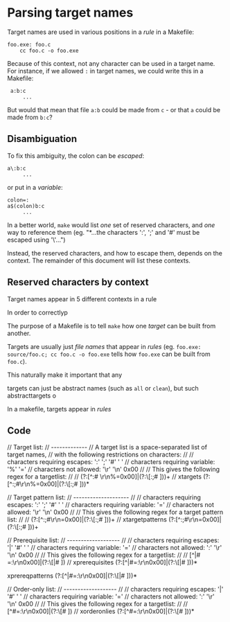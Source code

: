 # Parsing target names

Target names are used in various positions in a *rule* in a Makefile:

    foo.exe: foo.c
        cc foo.c -o foo.exe

 Because of this context, not any character can be used in a target name. For instance, if we allowed `:` in target names, we could write this in a Makefile:

     a:b:c
         ...

But would that mean that file `a:b` could be made from `c` - or that `a` could be made from `b:c`?

## Disambiguation

To fix this ambiguity, the colon can be *escaped*:

    a\:b:c
         ...

or put in a *variable*:

    colon=:
    a$(colon)b:c
         ...

In a better world, `make` would list *one* set of reserved characters, and *one* way to reference them (eg. "*...the characters ':', ';' and '#' must be escaped using '\\'...")


Instead, the reserved characters, and how to escape them, depends on the context. The remainder of this document will list these contexts.

## Reserved characters by context

Target names appear in 5 different contexts in a rule

In order to correctlyp

The purpose of a Makefile is to tell `make` how one *target* can be built from another.

Targets are usually just *file names* that appear in *rules* (eg. ``foo.exe: source/foo.c; cc foo.c -o foo.exe`` tells how `foo.exe` can be built from `foo.c`). 

This naturally make it important that any

targets can just be abstract names (such as `all` or `clean`), but such abstracttargets o

In a makefile, targets appear in *rules*

## Code

// Target list:
// -------------
// A target list is a space-separated list of target names,
// with the following restrictions on characters:
// 
//     characters requiring escapes: ':' ';' '#' ' '
//     characters requiring variable: '%' '='
//     characters not allowed:       '\r' '\n' 0x00
//
// This gives the following regex for a targetlist:
// 
//     (?:[^:# \r\n%=0x00]|(?:\\[:;# ]))+
//
xtargets (?:[^:;#\r\n%=0x00]|(?:\\[:;# ]))*

// Target pattern list:
// --------------------
// 
//     characters requiring escapes: ':' ';' '#' ' '
//     characters requiring variable: '='
//     characters not allowed:       '\r' '\n' 0x00
//
// This gives the following regex for a target pattern list:
// 
//     (?:[^:;#\r\n=0x00]|(?:\\[:;# ]))+
//
xtargetpatterns (?:[^:;#\r\n=0x00]|(?:\\[:;# ]))+

// Prerequisite list:
// -------------------
// 
//     characters requiring escapes: '|' '#' ' '
//     characters requiring variable: '='
//     characters not allowed:       ':' '\r' '\n' 0x00
//
// This gives the following regex for a targetlist:
// 
//     [^|# =:\r\n0x00]|(?:\\[|# ])
//
xprerequisites (?:[^|#=:\r\n0x00]|(?:\\[|# ]))*

xprereqpatterns (?:[^|#=:\r\n0x00]|(?:\\[|# ]))*

// Order-only list:
// -------------------
// 
//     characters requiring escapes: '|' '#' ' '
//     characters requiring variable: '='
//     characters not allowed:       ':' '\r' '\n' 0x00
//
// This gives the following regex for a targetlist:
// 
//     [^#=:\r\n0x00]|(?:\\[# ])
//
xorderonlies (?:[^#=:\r\n0x00]|(?:\\[# ]))*

